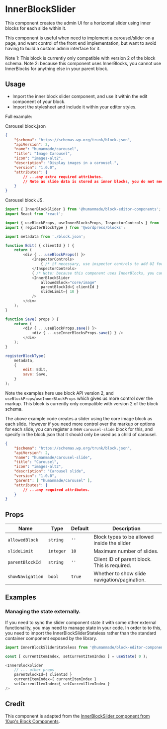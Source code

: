 # InnerBlockSlider

This component creates the admin UI for a horizontal slider using inner blocks for each slide within it.

This component is useful when need to implement a carousel/slider on a page, and want control of the front end implementation, but want to avoid having to build a custom admin interface for it.

Note 1: This block is currently only compatible with version 2 of the block schema.
Note 2: because this component uses InnerBlocks, you cannot use InnerBlocks for anything else in your parent block.

## Usage

* Import the inner block slider component, and use it within the edit component of your block.
* Import the stylesheet and include it within your editor styles.

Full example:

Carousel block.json

```json
{
	"$schema": "https://schemas.wp.org/trunk/block.json",
	"apiVersion": 2,
	"name": "humanmade/carousel",
	"title": "Image Carousel",
	"icon": "images-alt2",
	"description": "Display images in a carousel.",
	"version": "1.0.0",
	"attributes": {
		// ...any extra required attributes.
		// Note as slide data is stored as inner blocks, you do not need to register attributes for this.
	}
}
```

Carousel block JS.

```js
import { InnerBlockSlider } from '@humanmade/block-editor-components';
import React from 'react';

import { useBlockProps, useInnerBlocksProps, InspectorControls } from '@wordpress/block-editor';
import { registerBlockType } from '@wordpress/blocks';

import metadata from './block.json';

function Edit( { clientId } ) {
	return (
		<div { ...useBlockProps() }>
			<InspectorControls>
				{ /* if necessary, use inspector controls to add UI for any required functionality. */ }
			</InspectorControls>
			{ /* Note: because this component uses InnerBlocks, you cannot use InnerBlocks for anything else in your parent block.  */ }
			<InnerBlockSlider
				allowedBlock="core/image"
				parentBlockId={ clientId }
				slideLimit={ 10 }
			/>
		</div>
	);
}

function Save( props ) {
	return (
		<div { ...useBlockProps.save() }>
			<div { ...useInnerBlocksProps.save() } />
		</div>
	);
}

registerBlockType(
	metadata,
	{
		edit: Edit,
		save: Save,
	}
);
```

Note the examples here use block API version 2, and `useBlockProps`/`useInnerBlockProps` which gives us more control over the markup. This block is currently only compatible with version 2 of the block schema.

The above example code creates a slider using the core image block as each slide. However if you need more control over the markup or options for each slide, you can register a new `carousel-slide` block for this, and specify in the block.json that it should only be used as a child of carousel.

```json
{
	"$schema": "https://schemas.wp.org/trunk/block.json",
	"apiVersion": 2,
	"name": "humanmade/carousel-slide",
	"title": "Carousel",
	"icon": "images-alt2",
	"description": "Carousel slide",
	"version": "1.0.0",
	"parent": [ "humanmade/carousel" ],
	"attributes": {
		// ...any required attributes.
	}
}
```

## Props

| Name             | Type           | Default | Description                                   |
| ---------------- | -------------- | ------- | --------------------------------------------- |
| `allowedBlock`   | `string`       | `''`    | Block types to be allowed inside the slider   |
| `slideLimit`     | `integer`      | `10`    | Maximum number of slides.                     |
| `parentBlockId`  | `string`       | `''`    | Client ID of parent block. This is required.  |
| `showNavigation` | `bool`         | `true`  | Whether to show slide navigation/pagination.  |

## Examples

### Managing the state externally.

If you need to sync the slider component state it with some other external functionality, you may need to manage state in your code. In order to to this, you need to import the InnerBlockSliderStateless rather than the standard container component exposed by the library.

```js
import InnerBlockSliderStateless from '@humanmade/block-editor-components';

const [ currentItemIndex, setCurrentItemIndex ] = useState( 0 );

<InnerBlockSlider
	// ... other props
	parentBlockId={ clientId }
	currentItemIndex={ currentItemIndex }
	setCurrentItemIndex={ setCurrentItemIndex }
/>
```

## Credit

This component is adapted from the [InnerBlockSlider component from 10up's Block Components]( https://github.com/10up/block-components/tree/develop/components/inner-block-slider).
